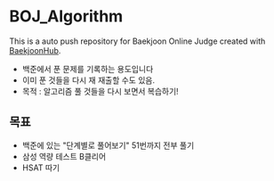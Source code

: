 # BOJ_Algorithm
This is a auto push repository for Baekjoon Online Judge created with [BaekjoonHub](https://github.com/BaekjoonHub/BaekjoonHub).

- 백준에서 푼 문제를 기록하는 용도입니다
- 이미 푼 것들을 다시 재 재출할 수도 있음.
- 목적 : 알고리즘 풀 것들을 다시 보면서 복습하기!

## 목표

- 백준에 있는 "단계별로 풀어보기" 51번까지 전부 풀기
- 삼성 역량 테스트 B클리어
- HSAT 따기

  
